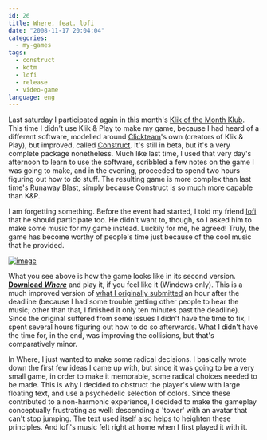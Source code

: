 ```yaml
---
id: 26
title: Where, feat. lofi
date: "2008-11-17 20:04:04"
categories:
  - my-games
tags:
  - construct
  - kotm
  - lofi
  - release
  - video-game
language: eng
---
```


Last saturday I participated again in this month's [Klik of the Month Klub](/2008/08/18/runaway-blast/). This time I didn't use Klik & Play to make my game, because I had heard of a different software, modelled around [Clickteam](http://www.clickteam.com/eng/index.php)'s own (creators of Klik & Play), but improved, called [Construct](http://www.scirra.com/). It's still in beta, but it's a very complete package nonetheless. Much like last time, I used that very day's afternoon to learn to use the software, scribbled a few notes on the game I was going to make, and in the evening, proceeded to spend two hours figuring out how to do stuff. The resulting game is more complex than last time's Runaway Blast, simply because Construct is so much more capable than K&P.

I am forgetting something. Before the event had started, I told my friend [lofi](http://www.fireandrobot.com/) that he should participate too. He didn't want to, though, so I asked him to make some music for my game instead. Luckily for me, he agreed! Truly, the game has become worthy of people's time just because of the cool music that he provided.

[![image](/files/2008/11-where-feat-lofi/where.png "Where screenshot")](/files/2008/11-where-feat-lofi/where.png)

What you see above is how the game looks like in its second version. **[Download _Where_](//www.agj.cl/files/games/where2.zip)** and play it, if you feel like it (Windows only). This is a much improved version of [what I originally submitted](http://www.glorioustrainwrecks.com/node/248#comment-1346) an hour after the deadline (because I had some trouble getting other people to hear the music; other than that, I finished it only ten minutes past the deadline). Since the original suffered from some issues I didn't have the time to fix, I spent several hours figuring out how to do so afterwards. What I didn't have the time for, in the end, was improving the collisions, but that's comparatively minor.

In Where, I just wanted to make some radical decisions. I basically wrote down the first few ideas I came up with, but since it was going to be a very small game, in order to make it memorable, some radical choices needed to be made. This is why I decided to obstruct the player's view with large floating text, and use a psychedelic selection of colors. Since these contributed to a non-harmonic experience, I decided to make the gameplay conceptually frustrating as well: descending a 'tower' with an avatar that can't stop jumping. The text used itself also helps to heighten these principles. And lofi's music felt right at home when I first played it with it.

